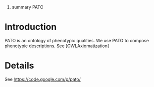 1.  summary PATO

Introduction
============

PATO is an ontology of phenotypic qualities. We use PATO to compose
phenotypic descriptions. See [OWLAxiomatization]

Details
=======

See <https://code.google.com/p/pato/>
